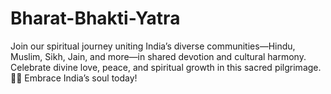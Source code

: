 # Bharat-Bhakti-Yatra
Join our spiritual journey uniting India’s diverse communities—Hindu, Muslim, Sikh, Jain, and more—in shared devotion and cultural harmony. Celebrate divine love, peace, and spiritual growth in this sacred pilgrimage. 🌺🙏 Embrace India’s soul today!
